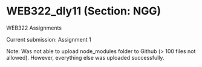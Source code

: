 # WEB322_dly11 (Section: NGG)
WEB322 Assignments

Current submission: Assignment 1

Note:
Was not able to upload node_modules folder to Github (> 100 files not allowed).
However, everything else was uploaded successfully.
